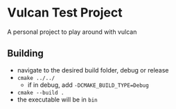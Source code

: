 # Vulcan Test Project
A personal project to play around with vulcan

## Building
- navigate to the desired build folder, debug or release
- `cmake ../../`
  - if in debug, add `-DCMAKE_BUILD_TYPE=Debug`
- `cmake --build .`
- the executable will be in `bin`
